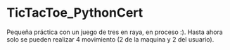 # TicTacToe_PythonCert
Pequeña práctica con un juego de tres en raya, en proceso :).
Hasta ahora solo se pueden realizar 4 movimiento (2 de la maquina y 2 del usuario). 